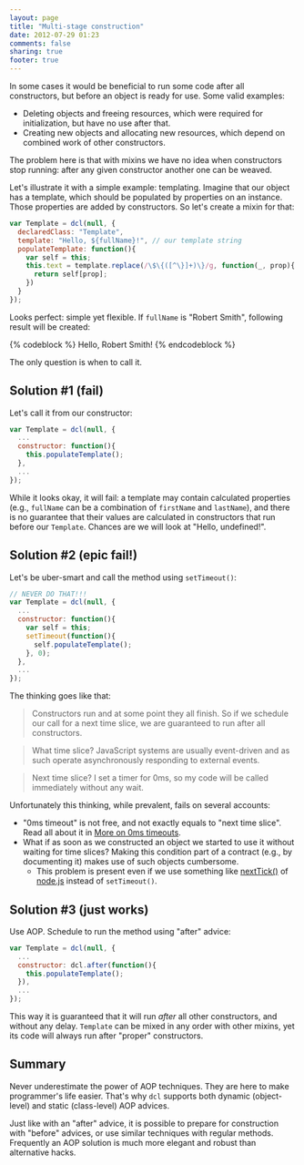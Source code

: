 ```yaml
---
layout: page
title: "Multi-stage construction"
date: 2012-07-29 01:23
comments: false
sharing: true
footer: true
---
```


In some cases it would be beneficial to run some code after all constructors,
but before an object is ready for use. Some valid examples:

* Deleting objects and freeing resources, which were required for initialization,
but have no use after that.
* Creating new objects and allocating new resources, which depend on combined work
of other constructors.

The problem here is that with mixins we have no idea when constructors stop running: after
any given constructor another one can be weaved.

Let's illustrate it with a simple example: templating. Imagine that our object has
a template, which should be populated by properties on an instance. Those properties
are added by constructors. So let's create a mixin for that:

```js Template
var Template = dcl(null, {
  declaredClass: "Template",
  template: "Hello, ${fullName}!", // our template string
  populateTemplate: function(){
    var self = this;
    this.text = template.replace(/\$\{([^\}]+)\}/g, function(_, prop){
      return self[prop];
    })
  }
});
```
Looks perfect: simple yet flexible. If `fullName` is "Robert Smith", following
result will be created:

{% codeblock %}
Hello, Robert Smith!
{% endcodeblock %}

The only question is when to call it.

## Solution #1 (fail)

Let's call it from our constructor:

```js Solution #1 (fail)
var Template = dcl(null, {
  ...
  constructor: function(){
    this.populateTemplate();
  },
  ...
});
```

While it looks okay, it will fail: a template may contain calculated properties (e.g.,
`fullName` can be a combination of `firstName` and `lastName`), and there is no guarantee
that their values are calculated in constructors that run before our `Template`. Chances
are we will look at "Hello, undefined!".

## Solution #2 (epic fail!)

Let's be uber-smart and call the method using `setTimeout()`:

```js Solution #2 (epic fail!)
// NEVER DO THAT!!!
var Template = dcl(null, {
  ...
  constructor: function(){
    var self = this;
    setTimeout(function(){
      self.populateTemplate();
    }, 0);
  },
  ...
});
```

The thinking goes like that:

> Constructors run and at some point they all finish. So if we schedule our call
> for a next time slice, we are guaranteed to run after all constructors.

> What time slice? JavaScript systems are usually event-driven and
> as such operate asynchronously responding to external events. 

> Next time slice? I set a timer for 0ms, so my code will be called immediately
> without any wait.

Unfortunately this thinking, while prevalent, fails on several accounts:

* "0ms timeout" is not free, and not exactly equals to "next time slice". Read all
about it in
[More on 0ms timeouts](http://lazutkin.com/blog/2012/jul/28/more-on-0ms-timeouts/).
* What if as soon as we constructed an object we started to use it without waiting
for time slices? Making this condition part of a contract (e.g., by documenting it)
makes use of such objects cumbersome.
  * This problem is present even if we use something like [nextTick()](http://nodejs.org/docs/v0.4.7/api/process.html#process.nextTick) of [node.js](http://nodejs.org)
  instead of `setTimeout()`.

## Solution #3 (just works)

Use AOP. Schedule to run the method using "after" advice:

```js Solution #3 (just works)
var Template = dcl(null, {
  ...
  constructor: dcl.after(function(){
    this.populateTemplate();
  }),
  ...
});
```

This way it is guaranteed that it will run *after* all other constructors, and
without any delay. `Template` can be mixed in any order with other mixins, yet
its code will always run after "proper" constructors.

## Summary

Never underestimate the power of AOP techniques. They are here to make programmer's life
easier. That's why `dcl` supports both dynamic (object-level) and static (class-level)
AOP advices.

Just like with an "after" advice, it is possible to prepare for construction with
"before" advices, or use similar techniques with regular methods. Frequently an AOP
solution is much more elegant and robust than alternative hacks.
